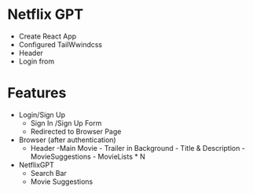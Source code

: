 # Netflix GPT 

- Create React App
- Configured TailWwindcss
- Header
- Login from


# Features
- Login/Sign Up
     - Sign In /Sign Up Form
     - Redirected to Browser Page
- Browser (after authentication)
     - Header
     -Main Movie
           - Trailer in Background 
           - Title & Description
           - MovieSuggestions
                 - MovieLists * N 
- NetflixGPT
     - Search Bar
     - Movie Suggestions      


